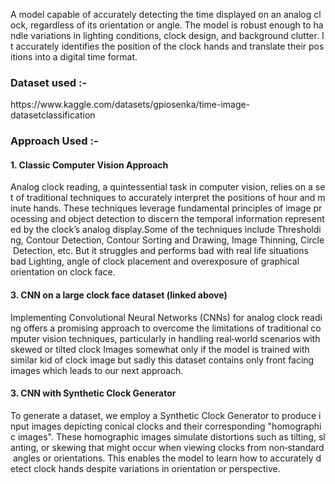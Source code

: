 A model capable of accurately detecting the time displayed on an analog clock, regardless of its orientation or angle. The model is robust enough to handle variations in lighting conditions, clock design, and background clutter. It accurately identifies the position of the clock hands and translate their positions into a digital time format.

<h3>Dataset used :-</h3> https://www.kaggle.com/datasets/gpiosenka/time-image-datasetclassification

<h3>Approach Used :-</h3>  
<h4>1. Classic Computer Vision Approach</h4>
   Analog clock reading, a quintessential task in computer vision, relies on a set of traditional techniques to accurately interpret the positions of hour and minute hands. These techniques leverage fundamental principles of image processing and object detection to discern the temporal information represented by the clock’s analog display.Some of the techniques include Thresholding, Contour Detection, Contour Sorting and Drawing, Image Thinning, Circle Detection, etc. But it struggles and performs bad with real life situations
bad Lighting, angle of clock placement and overexposure of graphical orientation on clock face.

<h4>3. CNN on a large clock face dataset (linked above)</h4>
  Implementing Convolutional Neural Networks (CNNs) for analog clock reading offers a promising approach to overcome the limitations of traditional computer vision techniques, particularly in handling real‑world scenarios with skewed or tilted clock Images somewhat only if the model is trained with similar kid of clock image but sadly this dataset contains only front facing images which leads to our next approach.

<h4>3. CNN with Synthetic Clock Generator</h4>
  To generate a dataset, we employ a Synthetic Clock Generator to produce input images depicting conical clocks and their corresponding "homographic images". These homographic images simulate distortions such as tilting, slanting, or skewing that might occur when viewing clocks from non‑standard angles or orientations. This enables the model to learn how to accurately detect clock hands despite variations in orientation or perspective.
   
